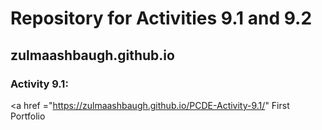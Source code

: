 # Repository for Activities 9.1 and 9.2
## zulmaashbaugh.github.io
### Activity 9.1:
<a href ="https://zulmaashbaugh.github.io/PCDE-Activity-9.1/" First Portfolio </a>
